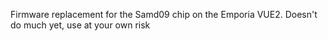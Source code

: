 Firmware replacement for the Samd09 chip on the Emporia VUE2. Doesn't do much yet, use at your own risk
